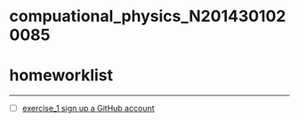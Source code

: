 # compuational_physics_N2014301020085
# homeworklist
***

-[ ] [exercise_1 sign up a GitHub account](compuational_physics_N2014301020085/exercise_1)
